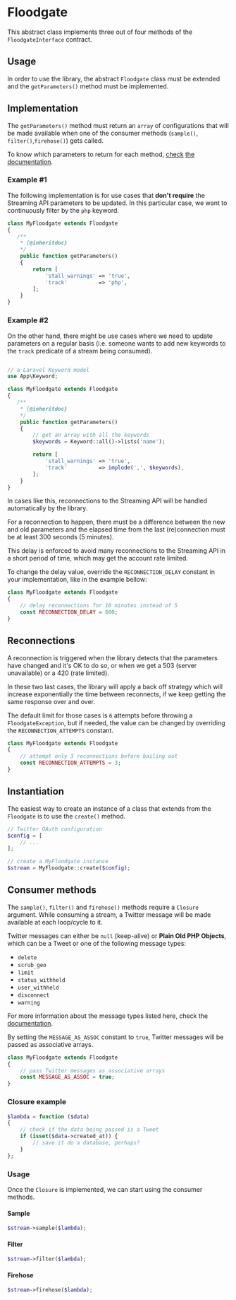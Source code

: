 # Floodgate
This abstract class implements three out of four methods of the `FloodgateInterface` contract.

## Usage
In order to use the library, the abstract `Floodgate` class must be extended and the `getParameters()` method must be implemented.

## Implementation
The `getParameters()` method must return an `array` of configurations that will be made available when one of the consumer methods (`sample()`, `filter()`,`firehose()`) gets called.

To know which parameters to return for each method, [check](https://dev.twitter.com/streaming/reference/get/statuses/sample) [the](https://dev.twitter.com/streaming/reference/post/statuses/filter) [documentation](https://dev.twitter.com/streaming/reference/get/statuses/firehose).

### Example #1
The following implementation is for use cases that **don't require** the Streaming API parameters to be updated. In this particular case, we want to continuously filter by the `php` keyword.

```php
class MyFloodgate extends Floodgate
{
   /**
    * {@inheritdoc}
    */
    public function getParameters()
    {
        return [
            'stall_warnings' => 'true',
            'track'          => 'php',
        ];
    }
}

```

### Example #2
On the other hand, there might be use cases where we need to update parameters on a regular basis (i.e. someone wants to add new keywords to the `track` predicate of a stream being consumed).

```php

// a Laravel Keyword model
use App\Keyword;

class MyFloodgate extends Floodgate
{
   /**
    * {@inheritdoc}
    */
    public function getParameters()
    {
        // get an array with all the keywords
        $keywords = Keyword::all()->lists('name');

        return [
            'stall_warnings' => 'true',
            'track'          => implode(',', $keywords),
        ];
    }
}

```

In cases like this, reconnections to the Streaming API will be handled automatically by the library. 

For a reconnection to happen, there must be a difference between the new and old parameters and the elapsed time from the last (re)connection must be at least 300 seconds (5 minutes). 

This delay is enforced to avoid many reconnections to the Streaming API in a short period of time, which may get the account rate limited.

To change the delay value, override the `RECONNECTION_DELAY` constant in your implementation, like in the example bellow:

```php
class MyFloodgate extends Floodgate
{
    // delay reconnections for 10 minutes instead of 5
    const RECONNECTION_DELAY = 600;
}

```

## Reconnections
A reconnection is triggered when the library detects that the parameters have changed and it's OK to do so, or when we get a 503 (server unavailable) or a 420 (rate limited).

In these two last cases, the library will apply a back off strategy which will increase exponentially the time between reconnects, if we keep getting the same response over and over.

The default limit for those cases is `6` attempts before throwing a `FloodgateException`, but if needed, the value can be changed by overriding the `RECONNECTION_ATTEMPTS` constant.

```php
class MyFloodgate extends Floodgate
{
    // attempt only 3 reconnections before bailing out
    const RECONNECTION_ATTEMPTS = 3;
}

```

## Instantiation
The easiest way to create an instance of a class that extends from the `Floodgate` is to use the `create()` method.

```php
// Twitter OAuth configuration
$config = [
    // ...
];

// create a MyFloodgate instance
$stream = MyFloodgate::create($config);
```

## Consumer methods
The `sample()`, `filter()` and `firehose()` methods require a `Closure` argument. While consuming a stream, a Twitter message will be made available at each loop/cycle to it.

Twitter messages can either be `null` (keep-alive) or **Plain Old PHP Objects**, which can be a Tweet or one of the following message types:

- `delete`
- `scrub_geo`
- `limit`
- `status_withheld`
- `user_withheld`
- `disconnect`
- `warning`

For more information about the message types listed here, check the [documentation](https://dev.twitter.com/streaming/overview/messages-types).

By setting the `MESSAGE_AS_ASSOC` constant to `true`, Twitter messages will be passed as associative arrays.

```php
class MyFloodgate extends Floodgate
{
    // pass Twitter messages as associative arrays
    const MESSAGE_AS_ASSOC = true;
}

```

### Closure example
```php
$lambda = function ($data)
{
    // check if the data being passed is a Tweet
    if (isset($data->created_at)) {
        // save it do a database, perhaps?
    }
};
```

### Usage
Once the `Closure` is implemented, we can start using the consumer methods.

#### Sample
```php
$stream->sample($lambda);
```

#### Filter
```php
$stream->filter($lambda);
```

#### Firehose
```php
$stream->firehose($lambda);
```
